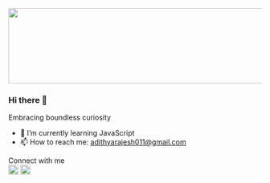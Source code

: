 <img src="./Documents/images/LinkedIn cover - 1.png" height="150px" width="800px">

### Hi there 👋
Embracing boundless curiosity

- 🌱 I’m currently learning JavaScript
- 📫 How to reach me: adithyarajesh011@gmail.com

Connect with me<br>
<a href="https://www.linkedin.com/in/adithya-rajesh-a07092247" target="blank"><img align="centre" src="/home/ammoos/Documents/images/linkedin.svg" height="20" /></a>
<a href="https://discord.com/channels/771670169691881483/851178474194468895" target="blank"><img align="centre" src="/home/ammoos/Documents/images/discord.svg" height="20" /></a>

